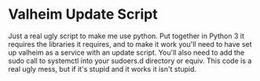 # Valheim Update Script
Just a real ugly script to make me use python. Put together in Python 3 it requires the libraries it requires, and to make it work you'll need to have set up valheim as a service with an update script. You'll also need to add the sudo call to systemctl into your sudoers.d directory or equiv. This code is a real ugly mess, but if it's stupid and it works it isn't stupid.
